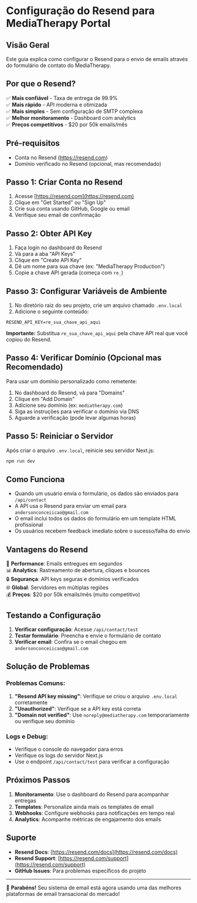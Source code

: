 # Configuração do Resend para MediaTherapy Portal

## Visão Geral
Este guia explica como configurar o Resend para o envio de emails através do formulário de contato do MediaTherapy.

## Por que o Resend?

✅ **Mais confiável** - Taxa de entrega de 99.9%  
✅ **Mais rápido** - API moderna e otimizada  
✅ **Mais simples** - Sem configuração de SMTP complexa  
✅ **Melhor monitoramento** - Dashboard com analytics  
✅ **Preços competitivos** - $20 por 50k emails/mês  

## Pré-requisitos
- Conta no Resend (https://resend.com)
- Domínio verificado no Resend (opcional, mas recomendado)

## Passo 1: Criar Conta no Resend

1. Acesse [https://resend.com](https://resend.com)
2. Clique em "Get Started" ou "Sign Up"
3. Crie sua conta usando GitHub, Google ou email
4. Verifique seu email de confirmação

## Passo 2: Obter API Key

1. Faça login no dashboard do Resend
2. Vá para a aba "API Keys"
3. Clique em "Create API Key"
4. Dê um nome para sua chave (ex: "MediaTherapy Production")
5. Copie a chave API gerada (começa com `re_`)

## Passo 3: Configurar Variáveis de Ambiente

1. No diretório raiz do seu projeto, crie um arquivo chamado `.env.local`
2. Adicione o seguinte conteúdo:

```env
RESEND_API_KEY=re_sua_chave_api_aqui
```

**Importante:** Substitua `re_sua_chave_api_aqui` pela chave API real que você copiou do Resend.

## Passo 4: Verificar Domínio (Opcional mas Recomendado)

Para usar um domínio personalizado como remetente:

1. No dashboard do Resend, vá para "Domains"
2. Clique em "Add Domain"
3. Adicione seu domínio (ex: `mediatherapy.com`)
4. Siga as instruções para verificar o domínio via DNS
5. Aguarde a verificação (pode levar algumas horas)

## Passo 5: Reiniciar o Servidor

Após criar o arquivo `.env.local`, reinicie seu servidor Next.js:

```bash
npm run dev
```

## Como Funciona

- Quando um usuário envia o formulário, os dados são enviados para `/api/contact`
- A API usa o Resend para enviar um email para `andersonconceiicao@gmail.com`
- O email inclui todos os dados do formulário em um template HTML profissional
- Os usuários recebem feedback imediato sobre o sucesso/falha do envio

## Vantagens do Resend

🚀 **Performance**: Emails entregues em segundos  
📊 **Analytics**: Rastreamento de abertura, cliques e bounces  
🔒 **Segurança**: API keys seguras e domínios verificados  
🌐 **Global**: Servidores em múltiplas regiões  
💰 **Preços**: $20 por 50k emails/mês (muito competitivo)  

## Testando a Configuração

1. **Verificar configuração**: Acesse `/api/contact/test`
2. **Testar formulário**: Preencha e envie o formulário de contato
3. **Verificar email**: Confira se o email chegou em `andersonconceiicao@gmail.com`

## Solução de Problemas

### Problemas Comuns:

1. **"Resend API key missing"**: Verifique se criou o arquivo `.env.local` corretamente
2. **"Unauthorized"**: Verifique se a API key está correta
3. **"Domain not verified"**: Use `noreply@mediatherapy.com` temporariamente ou verifique seu domínio

### Logs e Debug:

- Verifique o console do navegador para erros
- Verifique os logs do servidor Next.js
- Use o endpoint `/api/contact/test` para verificar a configuração

## Próximos Passos

1. **Monitoramento**: Use o dashboard do Resend para acompanhar entregas
2. **Templates**: Personalize ainda mais os templates de email
3. **Webhooks**: Configure webhooks para notificações em tempo real
4. **Analytics**: Acompanhe métricas de engajamento dos emails

## Suporte

- **Resend Docs**: [https://resend.com/docs](https://resend.com/docs)
- **Resend Support**: [https://resend.com/support](https://resend.com/support)
- **GitHub Issues**: Para problemas específicos do projeto

---

🎉 **Parabéns!** Seu sistema de email está agora usando uma das melhores plataformas de email transacional do mercado!
